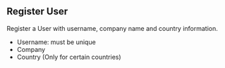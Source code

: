 ## Register User

Register a User with username, company name and country information.

- Username: must be unique
- Company
- Country (Only for certain countries)